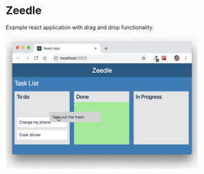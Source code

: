 # Zeedle

Example react application with drag and drop functionality.

![alt text](docs/screenshot.png "Screenshot")
